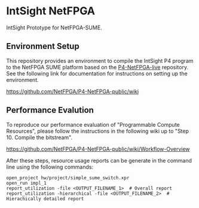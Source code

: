# IntSight NetFPGA

IntSight Prototype for NetFPGA-SUME.

## Environment Setup

This repository provides an environment to compile the IntSight P4 program to the NetFPGA SUME platform based on the [P4-NetFPGA-live](https://github.com/NetFPGA/P4-NetFPGA-live) repository. See the following link for documentation for instructions on setting up the environment.

https://github.com/NetFPGA/P4-NetFPGA-public/wiki

## Performance Evalution

To reproduce our performance evaluation of "Programmable Compute Resources", please follow the instructions in the following wiki up to "Step 10. Compile the bitstream".

https://github.com/NetFPGA/P4-NetFPGA-public/wiki/Workflow-Overview

After these steps, resource usage reports can be generate in the command line using the following commands:

```
open_project hw/project/simple_sume_switch.xpr
open_run impl_1
report_utilization -file <OUTPUT_FILENAME_1>  # Overall report
report_utilization -hierarchical -file <OUTPUT_FILENAME_2>  # Hierachically detailed report
```
